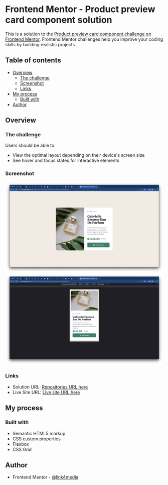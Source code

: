 # Frontend Mentor - Product preview card component solution

This is a solution to the [Product preview card component challenge on Frontend Mentor](https://www.frontendmentor.io/challenges/product-preview-card-component-GO7UmttRfa). Frontend Mentor challenges help you improve your coding skills by building realistic projects. 

## Table of contents

- [Overview](#overview)
  - [The challenge](#the-challenge)
  - [Screenshot](#screenshot)
  - [Links](#links)
- [My process](#my-process)
  - [Built with](#built-with)
- [Author](#author)

## Overview

### The challenge

Users should be able to:

- View the optimal layout depending on their device's screen size
- See hover and focus states for interactive elements

### Screenshot

![](../product-preview-card-component-main/screenShots/CARD_COMPONENT-desktop-version.jpg)
![](../product-preview-card-component-main/screenShots/CARD_COMPONENT-mobile-version.jpg)

### Links

- Solution URL: [Repositories URL here](https://github.com/link4media/FRONTEND-MENTOR/tree/layout/product-preview-card-component-main)
- Live Site URL: [Live site URL here](https://link4media.github.io/FRONTEND-MENTOR/product-preview-card-component-main/index.html)

## My process

### Built with

- Semantic HTML5 markup
- CSS custom properties
- Flexbox
- CSS Grid

## Author

- Frontend Mentor - [@link4media](https://www.frontendmentor.io/profile/link4media)

